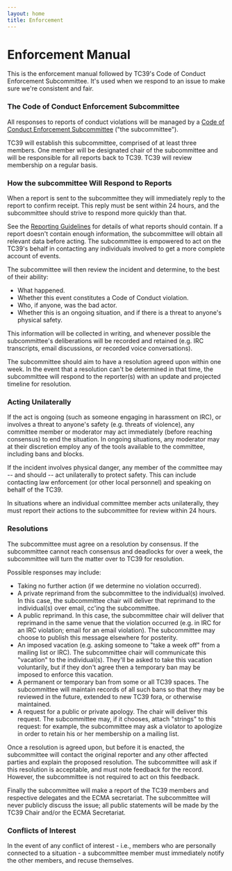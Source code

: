 ```yaml
---
layout: home
title: Enforcement
---
```


# Enforcement Manual

This is the enforcement manual followed by TC39's Code of Conduct Enforcement Subcommittee. It's used when we respond to an issue to make sure we're consistent and fair.

### The Code of Conduct Enforcement Subcommittee

All responses to reports of conduct violations will be managed by a [Code of Conduct Enforcement Subcommittee][] ("the subcommittee").

TC39 will establish this subcommittee, comprised of at least three members. One member will be designated chair of the subcommittee and will be responsible for all reports back to TC39. TC39 will review membership on a regular basis.

### How the subcommittee Will Respond to Reports

When a report is sent to the subcommittee they will immediately reply to the report to confirm receipt. This reply must be sent within 24 hours, and the subcommittee should strive to respond more quickly than that.

See the [Reporting Guidelines][] for details of what reports should contain. If a report doesn't contain enough information, the subcommittee will obtain all relevant data before acting. The subcommittee is empowered to act on the TC39's behalf in contacting any individuals involved to get a more complete account of events.

The subcommittee will then review the incident and determine, to the best of their ability:

*   What happened.
*   Whether this event constitutes a Code of Conduct violation.
*   Who, if anyone, was the bad actor.
*   Whether this is an ongoing situation, and if there is a threat to anyone's physical safety.

This information will be collected in writing, and whenever possible the subcommittee's deliberations will be recorded and retained (e.g. IRC transcripts, email discussions, or recorded voice conversations).

The subcommittee should aim to have a resolution agreed upon within one week. In the event that a resolution can't be determined in that time, the subcommittee will respond to the reporter(s) with an update and projected timeline for resolution.

### Acting Unilaterally

If the act is ongoing (such as someone engaging in harassment on IRC), or involves a threat to anyone's safety (e.g. threats of violence), any committee member or moderator may act immediately (before reaching consensus) to end the situation. In ongoing situations, any moderator may at their discretion employ any of the tools available to the committee, including bans and blocks.

If the incident involves physical danger, any member of the committee may -- and should -- act unilaterally to protect safety. This can include contacting law enforcement (or other local personnel) and speaking on behalf of the TC39.

In situations where an individual committee member acts unilaterally, they must report their actions to the subcommittee for review within 24 hours.

### Resolutions

The subcommittee must agree on a resolution by consensus. If the subcommittee cannot reach consensus and deadlocks for over a week, the subcommittee will turn the matter over to TC39 for resolution.

Possible responses may include:

*   Taking no further action (if we determine no violation occurred).
*   A private reprimand from the subcommittee to the individual(s) involved. In this case, the subcommittee chair will deliver that reprimand to the individual(s) over email, cc'ing the subcommittee.
*   A public reprimand. In this case, the subcommittee chair will deliver that reprimand in the same venue that the violation occurred (e.g. in IRC for an IRC violation; email for an email violation). The subcommittee may choose to publish this message elsewhere for posterity.
*   An imposed vacation (e.g. asking someone to "take a week off" from a mailing list or IRC). The subcommittee chair will communicate this "vacation" to the individual(s). They'll be asked to take this vacation voluntarily, but if they don't agree then a temporary ban may be imposed to enforce this vacation.
*   A permanent or temporary ban from some or all TC39 spaces. The subcommittee will maintain records of all such bans so that they may be reviewed in the future, extended to new TC39 fora, or otherwise maintained.
*   A request for a public or private apology. The chair will deliver this request. The subcommittee may, if it chooses, attach "strings" to this request: for example, the subcommittee may ask a violator to apologize in order to retain his or her membership on a mailing list.

Once a resolution is agreed upon, but before it is enacted, the subcommittee will contact the original reporter and any other affected parties and explain the proposed resolution. The subcommittee will ask if this resolution is acceptable, and must note feedback for the record. However, the subcommittee is not required to act on this feedback.

Finally the subcommittee will make a report of the TC39 members and respective delegates and the ECMA secretariat. The subcommittee will never publicly discuss the issue; all public statements will be made by the TC39 Chair and/or the ECMA Secretariat.

### Conflicts of Interest

In the event of any conflict of interest - i.e., members who are personally connected to a situation - a subcommittee member must immediately notify the other members, and recuse themselves.

[Code of Conduct Enforcement Subcommittee]: /code-of-conduct-proposal/subommittee
[Reporting Guidelines]: /code-of-conduct-proposal/reporting
